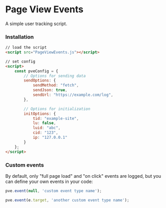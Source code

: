 # Page View Events

A simple user tracking script.

### Installation

```html
// load the script
<script src="PageViewEvents.js"></script>

// set config
<script>
    const pveConfig = {
        // Options for sending data
        sendOptions: {
            sendMethod: "fetch",
            sendJson: true,
            sendUrl: "https://example.com/log",
        },

        // Options for initialization
        initOptions: {
            tid: "example-site",
            lu: false,
            luid: "abc",
            cid: "123",
            ip: "127.0.0.1"
        }
    };
</script>
```

### Custom events

By default, only "full page load" and "on click" events are logged, but you can define your own events in your code:

```js
pve.event(null, 'custom event type name');

pve.event(e.target, 'another custom event type name');
```